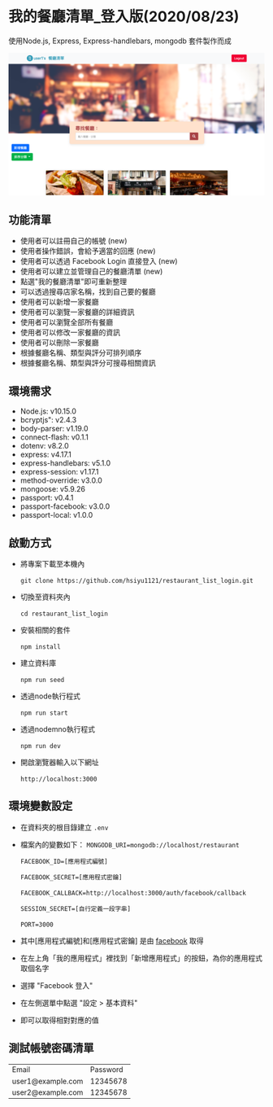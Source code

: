 # 我的餐廳清單_登入版(2020/08/23)

使用Node.js, Express, Express-handlebars, mongodb 套件製作而成

![Alt text](https://github.com/hsiyu1121/restaurant_list_login/blob/master/restaurant_list_login.png)

## 功能清單
* 使用者可以註冊自己的帳號 (new)
* 使用者操作錯誤，會給予適當的回應 (new)
* 使用者可以透過 Facebook Login 直接登入 (new)
* 使用者可以建立並管理自己的餐廳清單 (new)
* 點選"我的餐廳清單"即可重新整理
* 可以透過搜尋店家名稱，找到自己要的餐廳
* 使用者可以新增一家餐廳
* 使用者可以瀏覽一家餐廳的詳細資訊
* 使用者可以瀏覽全部所有餐廳
* 使用者可以修改一家餐廳的資訊
* 使用者可以刪除一家餐廳
* 根據餐廳名稱、類型與評分可排列順序
* 根據餐廳名稱、類型與評分可搜尋相關資訊

## 環境需求
* Node.js: v10.15.0
* bcryptjs": v2.4.3
* body-parser: v1.19.0
* connect-flash: v0.1.1
* dotenv: v8.2.0
* express: v4.17.1
* express-handlebars: v5.1.0
* express-session: v1.17.1
* method-override: v3.0.0
* mongoose: v5.9.26
* passport: v0.4.1
* passport-facebook: v3.0.0
* passport-local: v1.0.0

## 啟動方式
* 將專案下載至本機內

  ``git clone https://github.com/hsiyu1121/restaurant_list_login.git``
* 切換至資料夾內

  ``cd restaurant_list_login``
* 安裝相關的套件

  ``npm install``
* 建立資料庫

  ``npm run seed``
* 透過node執行程式

  ``npm run start``
* 透過nodemno執行程式

  ``npm run dev``
* 開啟瀏覽器輸入以下網址

  ``http://localhost:3000``

## 環境變數設定
* 在資料夾的根目錄建立 ``.env``
* 檔案內的變數如下：
  ``MONGODB_URI=mongodb://localhost/restaurant``
  
  ``FACEBOOK_ID=[應用程式編號]``
  
  ``FACEBOOK_SECRET=[應用程式密鑰]``
  
  ``FACEBOOK_CALLBACK=http://localhost:3000/auth/facebook/callback``
  
  ``SESSION_SECRET=[自行定義一段字串]``
  
  ``PORT=3000``

* 其中[應用程式編號]和[應用程式密鑰] 是由 [facebook](https://developers.facebook.com/) 取得
* 在左上角「我的應用程式」裡找到「新增應用程式」的按鈕，為你的應用程式取個名字
* 選擇 "Facebook 登入"
* 在左側選單中點選 "設定 > 基本資料"
* 即可以取得相對對應的值

## 測試帳號密碼清單
<table>
  <tr>
    <td>Email</td>
    <td>Password</td>
  </tr>
  <tr>
    <td>user1@example.com</td>
    <td>12345678</td>
  </tr>
    <tr>
    <td>user2@example.com</td>
    <td>12345678</td>
  </tr>
</table>
